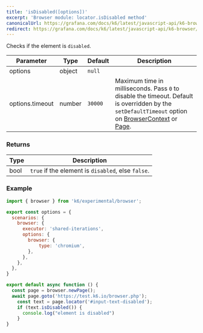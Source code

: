 ```yaml
---
title: 'isDisabled([options])'
excerpt: 'Browser module: locator.isDisabled method'
canonicalUrl: https://grafana.com/docs/k6/latest/javascript-api/k6-browser/locator/isdisabled/
redirect: https://grafana.com/docs/k6/latest/javascript-api/k6-browser/locator/isdisabled/
---
```


Checks if the element is `disabled`.

<TableWithNestedRows>

| Parameter       | Type   | Default | Description                                                                                                                                                                                                                           |
|-----------------|--------|---------|---------------------------------------------------------------------------------------------------------------------------------------------------------------------------------------------------------------------------------------|
| options         | object | `null`  |                                                                                                                                                                                                                      |
| options.timeout | number | `30000` | Maximum time in milliseconds. Pass `0` to disable the timeout. Default is overridden by the `setDefaultTimeout` option on [BrowserContext](/javascript-api/k6-experimental/browser/browsercontext/) or [Page](/javascript-api/k6-experimental/browser/page/). |

</TableWithNestedRows>

### Returns

| Type | Description                                       |
|------|---------------------------------------------------|
| bool | `true` if the element is `disabled`, else `false`. |

### Example

<CodeGroup labels={[]}>

```javascript
import { browser } from 'k6/experimental/browser';

export const options = {
  scenarios: {
    browser: {
      executor: 'shared-iterations',
      options: {
        browser: {
            type: 'chromium',
        },
      },
    },
  },
}

export default async function () {
  const page = browser.newPage();
  await page.goto('https://test.k6.io/browser.php');
    const text = page.locator('#input-text-disabled');
	if (text.isDisabled()) {
      console.log("element is disabled")
	}
}
```

</CodeGroup>
